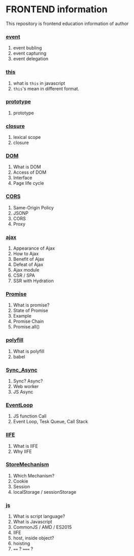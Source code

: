 # FRONTEND information

This repository is frontend education information of author

### [event](https://github.com/seo2im/frontStudy/tree/master/event)
1. event bubling
2. event capturing
3. event delegation

### [this](https://github.com/seo2im/frontStudy/tree/master/this)
1. what is `this` in javascript
2. `this`'s mean in different format.

### [prototype](https://github.com/seo2im/frontStudy/tree/master/prototype)
1. prototype

### [closure](https://github.com/seo2im/frontStudy/tree/master/closure)
1. lexical scope
2. closure

### [DOM](https://github.com/seo2im/frontStudy/tree/master/DOM)
1. What is DOM
2. Access of DOM
3. Interface
4. Page life cycle

### [CORS](https://github.com/seo2im/frontStudy/tree/master/CORS)
1. Same-Origin Policy
2. JSONP
3. CORS
4. Proxy

### [ajax](https://github.com/seo2im/frontStudy/tree/master/ajax)
1. Appearance of Ajax
2. How to Ajax
3. Benefit of Ajax
4. Defeat of Ajax
5. Ajax module
6. CSR / SPA
7. SSR with Hydration

### [Promise](https://github.com/seo2im/frontStudy/tree/master/Promise)
1. What is promise?
2. State of Promise
3. Example
4. Promise Chain
5. Promise.all()

### [polyfill](https://github.com/seo2im/frontStudy/tree/master/polyfill)
1. What is polyfill
2. babel

### [Sync_Async](https://github.com/seo2im/frontStudy/tree/master/Sync_Async)
1. Sync? Async?
2. Web worker
3. JS Async

### [EventLoop](https://github.com/seo2im/frontStudy/tree/master/EventLoop)
1. JS function Call
2. Event Loop, Tesk Queue, Call Stack

### [IIFE](https://github.com/seo2im/frontStudy/tree/master/IIFE)
1. What is IIFE
2. Why IIFE

### [StoreMechanism](https://github.com/seo2im/frontStudy/tree/master/StoreMechanism)
1. Which Mechanism?
2. Cookie
3. Session
4. localStorage / sessionStorage

### [js](https://github.com/seo2im/frontStudy/tree/master/js)
1. What is script language?
2. What is Javascript
3. CommonJS / AMD / ES2015
4. IIFE
5. host, inside object? 
6. hoisting
7. `==` ? `===` ?